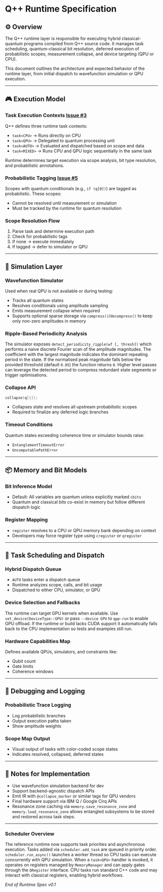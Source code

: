 # Q++ Runtime Specification

## ⚙️ Overview
The Q++ runtime layer is responsible for executing hybrid classical-quantum programs compiled from Q++ source code. It manages task scheduling, quantum-classical bit resolution, deferred execution of probabilistic scopes, measurement collapse, and device targeting (QPU or CPU).

This document outlines the architecture and expected behavior of the runtime layer, from initial dispatch to wavefunction simulation or QPU execution.

---

## 🎮 Execution Model 

### Task Execution Contexts [Issue #3](https://github.com/sefunmi4/qpp-lang/issues/3#issue-3006616767)
Q++ defines three runtime task contexts:
- `task<CPU>` → Runs directly on CPU
- `task<QPU>` → Delegated to quantum processing unit
- `task<AUTO>` → Evaluated and dispatched based on scope and data
- `task<MIXED>` → Runs CPU and QPU logic sequentially in the same task

Runtime determines target execution via scope analysis, bit type resolution, and probabilistic annotations.

### Probabilistic Tagging [Issue #5](https://github.com/sefunmi4/qpp-lang/issues/5#issue-3006630677) 
Scopes with quantum conditionals (e.g., `if (q[0])`) are tagged as probabilistic. These scopes:
- Cannot be resolved until measurement or simulation
- Must be tracked by the runtime for quantum resolution

### Scope Resolution Flow 
1. Parse task and determine execution path
2. Check for probabilistic tags
3. If none → execute immediately
4. If tagged → defer to simulator or QPU

---

## 🔄 Simulation Layer

### Wavefunction Simulator
Used when real QPU is not available or during testing:
- Tracks all quantum states
- Resolves conditionals using amplitude sampling
- Emits measurement collapse when required
- Supports optional sparse storage via `compress()`/`decompress()` to keep only
  non-zero amplitudes in memory

### Ripple-Based Periodicity Analysis
The simulator exposes `detect_periodicity_ripple(wf [, thresh])` which performs
a naive discrete Fourier scan of the amplitude magnitudes. The coefficient with
the largest magnitude indicates the dominant repeating period in the state. If
the normalised peak magnitude falls below the provided threshold (default
`0.05`) the function returns `0`. Higher level passes can leverage the detected
period to compress redundant state segments or trigger optimisations.

### Collapse API
```cpp
collapse(q[1]);
```
- Collapses state and resolves all upstream probabilistic scopes
- Required to finalize any deferred logic branches

### Timeout Conditions 
Quantum states exceeding coherence time or simulator bounds raise:
- `EntanglementTimeoutError`
- `UncomputablePathError`

---

## 📦 Memory and Bit Models

### Bit Inference Model 
- Default: All variables are quantum unless explicitly marked `cbits`
- Quantum and classical bits co-exist in memory but follow different dispatch logic

### Register Mapping 
- `register` resolves to a CPU or QPU memory bank depending on context
- Developers may force register type using `cregister` or `qregister`

---

## 🔧 Task Scheduling and Dispatch

### Hybrid Dispatch Queue
- `AUTO` tasks enter a dispatch queue
- Runtime analyzes scope, calls, and bit usage
- Dispatched to either CPU, simulator, or QPU

### Device Selection and Fallbacks
The runtime can target GPU kernels when available. Use `set_device(DeviceType::GPU)`
or pass `--device GPU` to `qpp-run` to enable GPU offload. If the runtime or build
lacks CUDA support it automatically falls back to the CPU implementation so tests
and examples still run.

### Hardware Capabilities Map 
Defines available QPUs, simulators, and constraints like:
- Qubit count
- Gate limits
- Coherence windows

---

## 🧪 Debugging and Logging

### Probabilistic Trace Logging
- Log probabilistic branches
- Output execution paths taken
- Show amplitude weights

### Scope Map Output
- Visual output of tasks with color-coded scope states
- Indicates resolved, collapsed, deferred states

---

## 📌 Notes for Implementation
- Use wavefunction simulation backend for dev
- Support backend-agnostic dispatch APIs
- Emit IR with `@collapse_marker` or similar tags for QPU vendors
- Final hardware support via IBM Q / Google Cirq APIs
- Resonance zone caching via `memory.save_resonance_zone` and
  `memory.load_resonance_zone` allows entangled subsystems to be stored and
  restored across task steps.

---

### Scheduler Overview
The reference runtime now supports task priorities and asynchronous execution.
Tasks added via `scheduler.add_task` are queued in priority order. `scheduler.run_async()`
launches a worker thread so CPU tasks can execute concurrently with QPU
simulation. When a `task<QPU>` handler is invoked, it operates on registers
managed by `MemoryManager` and can apply gates through the `QRegister`
interface. CPU tasks run standard C++ code and may interact with classical
registers, enabling hybrid workflows.

*End of Runtime Spec v0.1*

